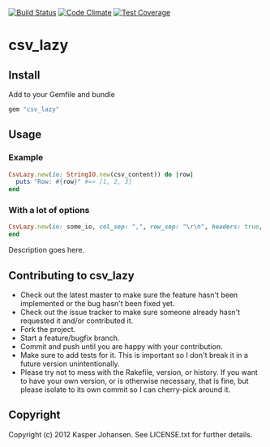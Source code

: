 [![Build Status](https://api.shippable.com/projects/540e7b9a3479c5ea8f9ec209/badge?branchName=master)](https://app.shippable.com/projects/540e7b9a3479c5ea8f9ec209/builds/latest)
[![Code Climate](https://codeclimate.com/github/kaspernj/csv_lazy/badges/gpa.svg)](https://codeclimate.com/github/kaspernj/csv_lazy)
[![Test Coverage](https://codeclimate.com/github/kaspernj/csv_lazy/badges/coverage.svg)](https://codeclimate.com/github/kaspernj/csv_lazy)

# csv_lazy

## Install

Add to your Gemfile and bundle

```ruby
gem "csv_lazy"
```

## Usage

### Example

```ruby
CsvLazy.new(io: StringIO.new(csv_content)) do |row|
  puts "Row: #{row}" #=> [1, 2, 3]
end
```

### With a lot of options

```ruby
CsvLazy.new(io: some_io, col_sep: ",", row_sep: "\r\n", headers: true, quote_char: "'", encoding: "ISO8859-1", debug: false) do |row|
end
```

Description goes here.

## Contributing to csv_lazy

* Check out the latest master to make sure the feature hasn't been implemented or the bug hasn't been fixed yet.
* Check out the issue tracker to make sure someone already hasn't requested it and/or contributed it.
* Fork the project.
* Start a feature/bugfix branch.
* Commit and push until you are happy with your contribution.
* Make sure to add tests for it. This is important so I don't break it in a future version unintentionally.
* Please try not to mess with the Rakefile, version, or history. If you want to have your own version, or is otherwise necessary, that is fine, but please isolate to its own commit so I can cherry-pick around it.

## Copyright

Copyright (c) 2012 Kasper Johansen. See LICENSE.txt for
further details.
